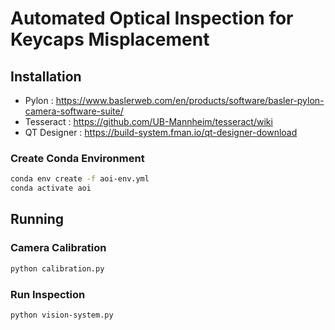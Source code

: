 # Automated Optical Inspection for Keycaps Misplacement

## Installation

- Pylon : https://www.baslerweb.com/en/products/software/basler-pylon-camera-software-suite/
- Tesseract : https://github.com/UB-Mannheim/tesseract/wiki
- QT Designer : https://build-system.fman.io/qt-designer-download

### Create Conda Environment

```bash
conda env create -f aoi-env.yml
conda activate aoi
```

## Running

### Camera Calibration

```bash
python calibration.py
```

### Run Inspection

```bash
python vision-system.py
```
